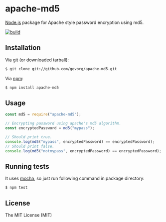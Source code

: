 # apache-md5

[Node.js](http://nodejs.org/) package for Apache style password encryption using md5.

[![build](https://github.com/gevorg/apache-md5/workflows/build/badge.svg)](https://github.com/gevorg/apache-md5/actions/workflows/build.yml)

## Installation

Via git (or downloaded tarball):

```bash
$ git clone git://github.com/gevorg/apache-md5.git
```

Via [npm](http://npmjs.org/):

```bash
$ npm install apache-md5
```

## Usage

```javascript
const md5 = require("apache-md5");

// Encrypting password using apache's md5 algorithm.
const encryptedPassword = md5("mypass");

// Should print true.
console.log(md5("mypass", encryptedPassword) == encryptedPassword);
// Should print false.
console.log(md5("notmypass", encryptedPassword) == encryptedPassword);
```

## Running tests

It uses [mocha](https://mochajs.org/), so just run following command in package directory:

```bash
$ npm test
```

## License

The MIT License (MIT)
